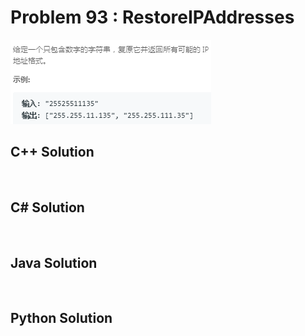 
# Problem 93 : RestoreIPAddresses

<img src="https://github.com/Peefy/PeefyLeetCode/blob/master/doc/1-100/93.RestoreIPAddresses/problem.png"/>

## C++ Solution

```c++



```

## C# Solution

```csharp



```

## Java Solution

```java



```

## Python Solution

```python



```


